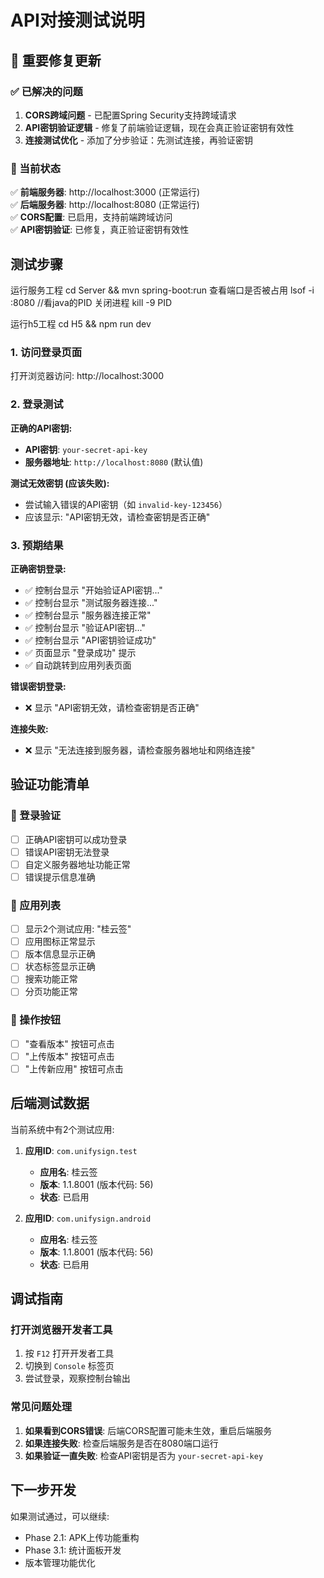# API对接测试说明

## 🔧 重要修复更新

### ✅ 已解决的问题
1. **CORS跨域问题** - 已配置Spring Security支持跨域请求
2. **API密钥验证逻辑** - 修复了前端验证逻辑，现在会真正验证密钥有效性
3. **连接测试优化** - 添加了分步验证：先测试连接，再验证密钥

### 🚀 当前状态
✅ **前端服务器**: http://localhost:3000 (正常运行)  
✅ **后端服务器**: http://localhost:8080 (正常运行)  
✅ **CORS配置**: 已启用，支持前端跨域访问  
✅ **API密钥验证**: 已修复，真正验证密钥有效性  

## 测试步骤

运行服务工程
cd Server && mvn spring-boot:run
查看端口是否被占用
lsof -i :8080  //看java的PID
关闭进程
kill -9 PID

运行h5工程
cd H5 && npm run dev

### 1. 访问登录页面
打开浏览器访问: http://localhost:3000

### 2. 登录测试

**正确的API密钥:**
- **API密钥**: `your-secret-api-key`
- **服务器地址**: `http://localhost:8080` (默认值)

**测试无效密钥 (应该失败):**
- 尝试输入错误的API密钥（如 `invalid-key-123456`）
- 应该显示: "API密钥无效，请检查密钥是否正确"

### 3. 预期结果

**正确密钥登录:**
- ✅ 控制台显示 "开始验证API密钥..."
- ✅ 控制台显示 "测试服务器连接..."  
- ✅ 控制台显示 "服务器连接正常"
- ✅ 控制台显示 "验证API密钥..."
- ✅ 控制台显示 "API密钥验证成功"
- ✅ 页面显示 "登录成功" 提示
- ✅ 自动跳转到应用列表页面

**错误密钥登录:**
- ❌ 显示 "API密钥无效，请检查密钥是否正确"

**连接失败:**
- ❌ 显示 "无法连接到服务器，请检查服务器地址和网络连接"

## 验证功能清单

### 🔐 登录验证
- [ ] 正确API密钥可以成功登录
- [ ] 错误API密钥无法登录  
- [ ] 自定义服务器地址功能正常
- [ ] 错误提示信息准确

### 📱 应用列表
- [ ] 显示2个测试应用: "桂云签"
- [ ] 应用图标正常显示
- [ ] 版本信息显示正确
- [ ] 状态标签显示正确
- [ ] 搜索功能正常
- [ ] 分页功能正常

### 🔘 操作按钮
- [ ] "查看版本" 按钮可点击
- [ ] "上传版本" 按钮可点击
- [ ] "上传新应用" 按钮可点击

## 后端测试数据
当前系统中有2个测试应用:
1. **应用ID**: `com.unifysign.test`
   - **应用名**: 桂云签
   - **版本**: 1.1.8001 (版本代码: 56)
   - **状态**: 已启用

2. **应用ID**: `com.unifysign.android`  
   - **应用名**: 桂云签
   - **版本**: 1.1.8001 (版本代码: 56)
   - **状态**: 已启用

## 调试指南

### 打开浏览器开发者工具
1. 按 `F12` 打开开发者工具
2. 切换到 `Console` 标签页
3. 尝试登录，观察控制台输出

### 常见问题处理
1. **如果看到CORS错误**: 后端CORS配置可能未生效，重启后端服务
2. **如果连接失败**: 检查后端服务是否在8080端口运行
3. **如果验证一直失败**: 检查API密钥是否为 `your-secret-api-key`

## 下一步开发
如果测试通过，可以继续:
- Phase 2.1: APK上传功能重构
- Phase 3.1: 统计面板开发
- 版本管理功能优化 